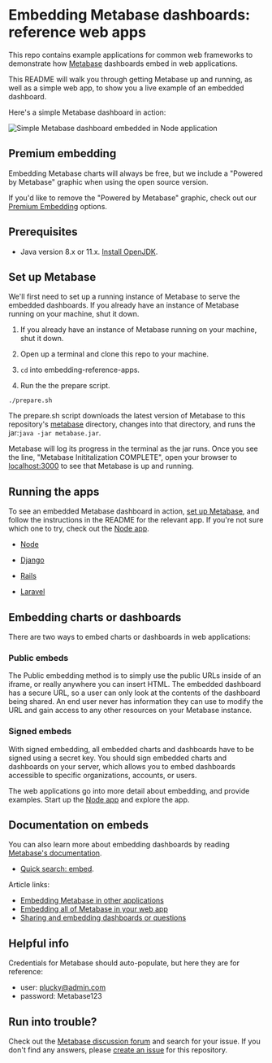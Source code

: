 # Embedding Metabase dashboards: reference web apps

This repo contains example applications for common web frameworks to demonstrate how [Metabase](https://www.metabase.com/) dashboards embed in web applications.

This README will walk you through getting Metabase up and running, as well as a simple web app, to show you a live example of an embedded dashboard.

Here's a simple Metabase dashboard in action:

![Simple Metabase dashboard embedded in Node application](/static/img/metabase_node_embed.gif)

## Premium embedding

Embedding Metabase charts will always be free, but we include a "Powered by Metabase" graphic when using the open source version.

If you'd like to remove the "Powered by Metabase" graphic, check out our [Premium Embedding](https://store.metabase.com/product/embedding) options.

## Prerequisites

- Java version 8.x or 11.x. [Install OpenJDK](https://openjdk.java.net/install/).

## Set up Metabase

We'll first need to set up a running instance of Metabase to serve the embedded dashboards. If you already have an instance of Metabase running on your machine, shut it down.

1. If you already have an instance of Metabase running on your machine, shut it down. 

2. Open up a terminal and clone this repo to your machine.

3. `cd` into embedding-reference-apps.

3. Run the the prepare script.

```shell
./prepare.sh
```

The prepare.sh script downloads the latest version of Metabase to this repository's [metabase](/metabase) directory, changes into that directory, and runs the jar:`java -jar metabase.jar`.

Metabase will log its progress in the terminal as the jar runs. Once you see the line, "Metabase Inititalization COMPLETE", open your browser to [localhost:3000](http://localhost:3000) to see that Metabase is up and running. 

## Running the apps

To see an embedded Metabase dashboard in action, [set up Metabase](#set-up-metabase), and follow the instructions in the README for the relevant app. If you're not sure which one to try, check out the [Node app](/node/README.md).

- [Node](/node/README.md)

- [Django](/django/embedded-analytics/README.md)

- [Rails](/rails/embedded-analytics/README.md)

- [Laravel](/laravel/embedded-analytics/README.md)

## Embedding charts or dashboards

There are two ways to embed charts or dashboards in web applications:

### Public embeds

The Public embedding method is to simply use the public URLs inside of an iframe, or really anywhere you can insert HTML. The embedded dashboard has a secure URL, so a user can only look at the contents of the dashboard being shared. An end user never has information they can use to modify the URL and gain access to any other resources on your Metabase instance.

### Signed embeds

With signed embedding, all embedded charts and dashboards have to be signed using a secret key. You should sign embedded charts and dashboards on your server, which allows you to embed dashboards accessible to specific organizations, accounts, or users.

The web applications go into more detail about embedding, and provide examples. Start up the [Node app](/node/README.md) and explore the app.

## Documentation on embeds

You can also learn more about embedding dashboards by reading [Metabase's documentation](https://www.metabase.com/docs/latest/).

- [Quick search: embed](https://www.metabase.com/search.html?query=embed).

Article links:

- [Embedding Metabase in other applications](https://www.metabase.com/docs/latest/administration-guide/13-embedding.html)
- [Embedding all of Metabase in your web app](https://www.metabase.com/docs/latest/enterprise-guide/full-app-embedding.html)
- [Sharing and embedding dashboards or questions](https://www.metabase.com/docs/latest/administration-guide/12-public-links.html)

## Helpful info
Credentials for Metabase should auto-populate, but here they are for reference:

- user: plucky@admin.com
- password: Metabase123

## Run into trouble?

Check out the [Metabase discussion forum](https://discourse.metabase.com/) and search for your issue. If you don't find any answers, please [create an issue](https://github.com/metabase/embedding-reference-apps/issues/new/choose) for this repository.

